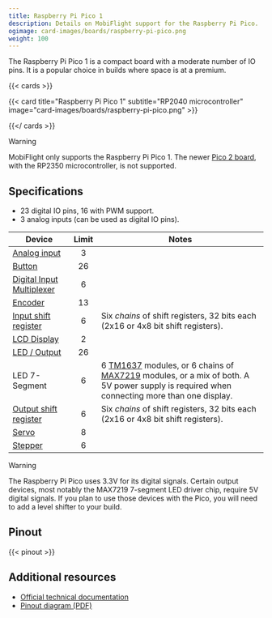 ```yaml
---
title: Raspberry Pi Pico 1
description: Details on MobiFlight support for the Raspberry Pi Pico.
ogimage: card-images/boards/raspberry-pi-pico.png
weight: 100
---
```


The Raspberry Pi Pico 1 is a compact board with a moderate number of IO pins. It is a popular choice in builds where space is at a premium.

{{< cards >}}

{{< card title="Raspberry Pi Pico 1" subtitle="RP2040 microcontroller" image="card-images/boards/raspberry-pi-pico.png" >}}

{{</ cards >}}

> [!WARNING]
> MobiFlight only supports the Raspberry Pi Pico 1. The newer [Pico 2 board](/boards/unsupported/raspberry-pi-pico-2),
> with the RP2350 microcontroller, is not supported.

## Specifications

- 23 digital IO pins, 16 with PWM support.
- 3 analog inputs (can be used as digital IO pins).

| Device                                                   | Limit | Notes                                                                                                                                    |
| -------------------------------------------------------- | :---: |----------------------------------------------------------------------------------------------------------------------------------------- |
| [Analog input](/devices/potentiometer/)                  | 3     |                                                                                                                                          |
| [Button](/devices/button-switch/)                        | 26    |                                                                                                                                          |
| [Digital Input Multiplexer](/devices/multiplexer/)       | 6     |                                                                                                                                          |
| [Encoder](/devices/encoder/)                             | 13     |                                                                                                                                          |
| [Input shift register](/devices/input-shift-register/)   | 6     | Six _chains_ of shift registers, 32 bits each (2x16 or 4x8 bit shift registers).                                                         |
| [LCD Display](/devices/lcd-display/)                     | 2     |                                                                                                                                          |
| [LED / Output](/devices/led/)                            | 26    |                                                                                                                                          |
| LED 7-Segment                                            | 6     | 6 [TM1637](/devices/seven-segment-tm1637/) modules, or 6 chains of [MAX7219](/devices/seven-segment-max7219/) modules, or a mix of both. A 5V power supply is required when connecting more than one display. |
| [Output shift register](/devices/output-shift-register/) | 6     | Six _chains_ of shift registers, 32 bits each (2x16 or 4x8 bit shift registers).                                                         |
| [Servo](/devices/servo/)                                 | 8     |                                                                                                                                          |
| [Stepper](/devices/stepper-motor)                        | 6     |                                                                                                                                          |

> [!WARNING]
> The Raspberry Pi Pico uses 3.3V for its digital signals. Certain output devices, most notably the MAX7219
> 7-segment LED driver chip, require 5V digital signals. If you plan to use those devices with the Pico, you will
> need to add a level shifter to your build.

## Pinout

{{< pinout >}}

## Additional resources

- [Official technical documentation](https://www.raspberrypi.com/documentation/microcontrollers/pico-series.html#pico-1-technical-specification)
- [Pinout diagram (PDF)](pinout.pdf)
